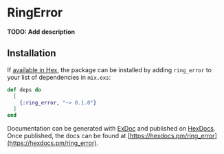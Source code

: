 # RingError

**TODO: Add description**

## Installation

If [available in Hex](https://hex.pm/docs/publish), the package can be installed
by adding `ring_error` to your list of dependencies in `mix.exs`:

```elixir
def deps do
  [
    {:ring_error, "~> 0.1.0"}
  ]
end
```

Documentation can be generated with [ExDoc](https://github.com/elixir-lang/ex_doc)
and published on [HexDocs](https://hexdocs.pm). Once published, the docs can
be found at [https://hexdocs.pm/ring_error](https://hexdocs.pm/ring_error).

